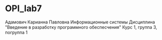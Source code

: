 # OPI_lab7
Адамович
Карианна
Павловна
Информационные системы
Дисциплина "Введение в разработку программного обеспесчения"
Курс 1, группа 3, погруппа 1
